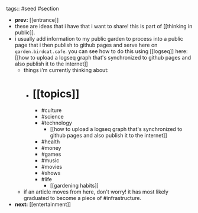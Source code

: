 tags:: #seed #section

- **prev:** [[entrance]]
- these are ideas that i have that i want to share! this is part of [[thinking in public]].
- i usually add information to my public garden to process into a public page that i then publish to github pages and serve here on `garden.birdcat.cafe`. you can see how to do this using [[logseq]] here: [[how to upload a logseq graph that's synchronized to github pages and also publish it to the internet]]
	- things i'm currently thinking about:
		- # [[topics]]
			- #culture
			- #science
			- #technology
				- [[how to upload a logseq graph that's synchronized to github pages and also publish it to the internet]]
			- #health
			- #money
			- #games
			- #music
			- #movies
			- #shows
			- #life
				- [[gardening habits]]
	- if an article moves from here, don't worry! it has most likely graduated to become a piece of #infrastructure.
- **next:** [[entertainment]]